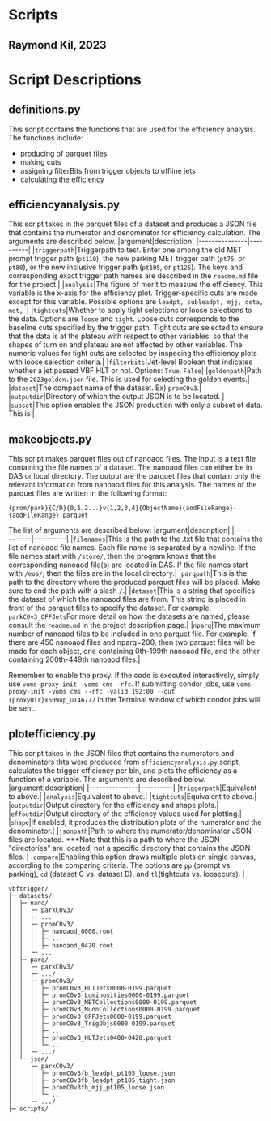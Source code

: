 # Scripts
## Raymond Kil, 2023

# Script Descriptions
## definitions.py
This script contains the functions that are used for the efficiency analysis. The functions include:
- producing of parquet files
- making cuts
- assigning filterBits from trigger objects to offline jets
- calculating the efficiency

## efficiencyanalysis.py
This script takes in the parquet files of a dataset and produces a JSON file that contains the numerator and denominator for efficiency calculation. The arguments are described below.
|argument|description|
|---------------|----------|
|```triggerpath```|Triggerpath to test. Enter one among the old MET prompt trigger path (```pt110```), the new parking MET trigger path (```pt75```, or ```pt80```), or the new inclusive trigger path (```pt105```, or ```pt125```). The keys and corresponding exact trigger path names are described in the ```readme.md``` file for the project.|
|```analysis```|The figure of merit to measure the efficiency. This variable is the x-axis for the efficiency plot. Trigger-specific cuts are made except for this variable. Possible options are ```leadpt, subleadpt, mjj, deta, met, ```|
|```tightcuts```|Whether to apply tight selections or loose selections to the data. Options are ```loose``` and ```tight```. Loose cuts corresponds to the baseline cuts specified by the trigger path. Tight cuts are selected to ensure that the data is at the plateau with respect to other variables, so that the shapes of turn on and plateau are not affected by other variables. The numeric values for tight cuts are selected by inspecing the efficiency plots with loose selection criteria.|
|```filterbits```|Jet-level Boolean that indicates whether a jet passed VBF HLT or not. Options: ```True```, ```False```|
|```goldenpath```|Path to the ```2023golden.json``` file. This is used for selecting the golden events.|
|```dataset```|The compact name of the dataset. Ex) ```promC0v3```.|
|```outputdir```|Directory of which the output JSON is to be located. |
|```subset```|This option enables the JSON production with only a subset of data. This is |

## makeobjects.py
This script makes parquet files out of nanoaod files.
The input is a text file containing the file names of a dataset. The nanoaod files can either be in DAS or local directory. The output are the parquet files that contain only the relevant information from nanoaod files for this analysis. The names of the parquet files are written in the following format:

```{prom/park}{C/D}{0,1,2...}v{1,2,3,4}{ObjectName}{aodFileRange}-{aodFileRange}.parquet```

The list of arguments are described below:
|argument|description|
|---------------|----------|
|```filenames```|This is the path to the .txt file that contains the list of nanoaod file names. Each file name is separated by a newline. If the file names start with ```/store/```, then the program knows that the corresponding nanoaod file(s) are located in DAS. If the file names start with ```/eos/```, then the files are in the local directory.|
|```parqpath```|This is the path to the directory where the produced parquet files will be placed. Make sure to end the path with a slash ```/```.|
|```dataset```|This is a string that specifies the dataset of which the nanoaod files are from. This string is placed in front of the parquet files to specify the dataset. For example, ```parkC0v3_OFFJets```For more detail on how the datasets are named, please consult the ```readme.md``` in the project description page.|
|```nparq```|The maximum number of nanoaod files to be included in one parquet file. For example, if there are 450 nanoaod files and nparq=200, then two parquet files will be made for each object, one containing 0th-199th nanoaod file, and the other containing 200th-449th nanoaod files.|

Remember to enable the proxy. If the code is executed interactively, simply use ```voms-proxy-init -voms cms -rfc```. If submitting condor jobs, use ```voms-proxy-init -voms cms --rfc -valid 192:00 --out {proxyDir}x509up_u146772``` in the Terminal window of which condor jobs will be sent.

## plotefficiency.py
This script takes in the JSON files that contains the numerators and denominators thta were produced from ```efficiencyanalysis.py``` script, calculates the trigger efficiency per bin, and plots the efficiency as a function of a variable. The arguments are described below.
|argument|description|
|---------------|----------|
|```triggerpath```|Equivalent to above.|
|```analysis```|Equivalent to above.|
|```tightcuts```|Equivalent to above.|
|```outputdir```|Output directory for the efficiency and shape plots.|
|```effoutdir```|Output directory of the efficiency values used for plotting.|
|```shape```|If enabled, it produces the distribution plots of the numerator and the denominator.|
|```jsonpath```|Path to where the numerator/denominator JSON files are located. ***Note that this is a path to where the JSON "directories" are located, not a specific directory that contains the JSON files. |
|```compare```|Enabling this option draws multiple plots on single canvas, according to the comparing criteria. The options are ```pp``` (prompt vs. parking), ```cd``` (dataset C vs. dataset D), and ```tl```(tightcuts vs. loosecuts). |

```
vbftrigger/
├─ datasets/
│  ├─ nano/
│  │  ├─ parkC0v3/
│  │  ├─ ...
│  │  ├─ promC0v3/
│  │  │  ├─ nanoaod_0000.root
│  │  │  ├─ ...
│  │  │  ├─ nanoaod_0420.root
│  │  └─ ...
│  ├─ parq/
│  │  ├─ parkC0v3/
│  │  ├─ .../
│  │  ├─ promC0v3/
│  │  │  ├─ promC0v3_HLTJets0000-0199.parquet
│  │  │  ├─ promC0v3_Luminosities0000-0199.parquet
│  │  │  ├─ promC0v3_METCollections0000-0199.parquet
│  │  │  ├─ promC0v3_MuonCollections0000-0199.parquet
│  │  │  ├─ promC0v3_OFFJets0000-0199.parquet
│  │  │  ├─ promC0v3_TrigObjs0000-0199.parquet
│  │  │  ├─ ...
│  │  │  ├─ promC0v3_HLTJets0400-0420.parquet
│  │  │  └─ ...
│  │  └─ .../
│  └─ json/
│     ├─ parkC0v3/
│     │  ├─ promC0v3fb_leadpt_pt105_loose.json
│     │  ├─ promC0v3fb_leadpt_pt105_tight.json
│     │  ├─ promC0v3fb_mjj_pt105_loose.json
│     │  └─ ...
│     └─ .../
├─ scripts/
``` 


